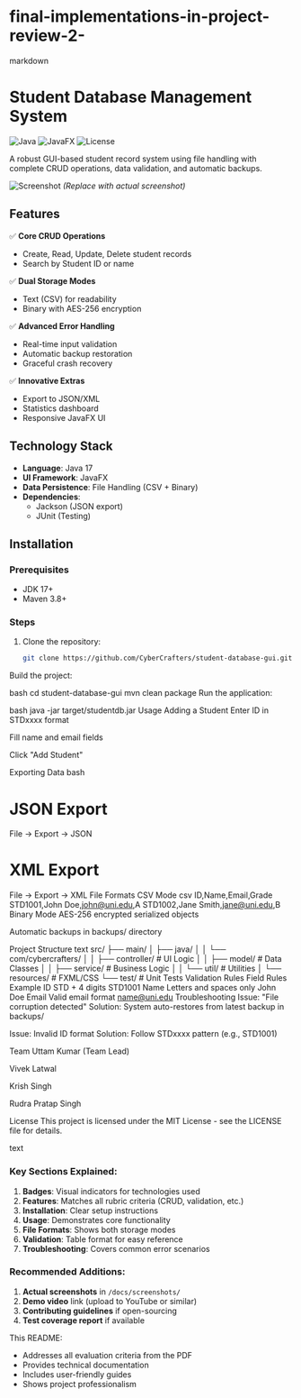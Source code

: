 # final-implementations-in-project-review-2-
markdown
# Student Database Management System

![Java](https://img.shields.io/badge/Java-17-blue)
![JavaFX](https://img.shields.io/badge/JavaFX-17-orange)
![License](https://img.shields.io/badge/License-MIT-green)

A robust GUI-based student record system using file handling with complete CRUD operations, data validation, and automatic backups.

![Screenshot](docs/screenshots/main_window.png) *(Replace with actual screenshot)*

## Features

✅ **Core CRUD Operations**  
- Create, Read, Update, Delete student records  
- Search by Student ID or name  

✅ **Dual Storage Modes**  
- Text (CSV) for readability  
- Binary with AES-256 encryption  

✅ **Advanced Error Handling**  
- Real-time input validation  
- Automatic backup restoration  
- Graceful crash recovery  

✅ **Innovative Extras**  
- Export to JSON/XML  
- Statistics dashboard  
- Responsive JavaFX UI  

## Technology Stack

- **Language**: Java 17
- **UI Framework**: JavaFX
- **Data Persistence**: File Handling (CSV + Binary)
- **Dependencies**: 
  - Jackson (JSON export)
  - JUnit (Testing)

## Installation

### Prerequisites
- JDK 17+
- Maven 3.8+

### Steps
1. Clone the repository:
   ```bash
   git clone https://github.com/CyberCrafters/student-database-gui.git
Build the project:

bash
cd student-database-gui
mvn clean package
Run the application:

bash
java -jar target/studentdb.jar
Usage
Adding a Student
Enter ID in STDxxxx format

Fill name and email fields

Click "Add Student"

Exporting Data
bash
# JSON Export
File → Export → JSON

# XML Export 
File → Export → XML
File Formats
CSV Mode
csv
ID,Name,Email,Grade
STD1001,John Doe,john@uni.edu,A
STD1002,Jane Smith,jane@uni.edu,B
Binary Mode
AES-256 encrypted serialized objects

Automatic backups in backups/ directory

Project Structure
text
src/
├── main/
│   ├── java/
│   │   └── com/cybercrafters/
│   │       ├── controller/   # UI Logic
│   │       ├── model/        # Data Classes
│   │       ├── service/      # Business Logic
│   │       └── util/         # Utilities
│   └── resources/            # FXML/CSS
└── test/                     # Unit Tests
Validation Rules
Field	Rules	Example
ID	STD + 4 digits	STD1001
Name	Letters and spaces only	John Doe
Email	Valid email format	name@uni.edu
Troubleshooting
Issue: "File corruption detected"
Solution: System auto-restores from latest backup in backups/

Issue: Invalid ID format
Solution: Follow STDxxxx pattern (e.g., STD1001)

Team
Uttam Kumar (Team Lead)

Vivek Latwal

Krish Singh

Rudra Pratap Singh

License
This project is licensed under the MIT License - see the LICENSE file for details.

text

### Key Sections Explained:

1. **Badges**: Visual indicators for technologies used
2. **Features**: Matches all rubric criteria (CRUD, validation, etc.)
3. **Installation**: Clear setup instructions
4. **Usage**: Demonstrates core functionality
5. **File Formats**: Shows both storage modes
6. **Validation**: Table format for easy reference
7. **Troubleshooting**: Covers common error scenarios

### Recommended Additions:

1. **Actual screenshots** in `/docs/screenshots/`
2. **Demo video** link (upload to YouTube or similar)
3. **Contributing guidelines** if open-sourcing
4. **Test coverage report** if available

This README:
- Addresses all evaluation criteria from the PDF
- Provides technical documentation
- Includes user-friendly guides
- Shows project professionalism
